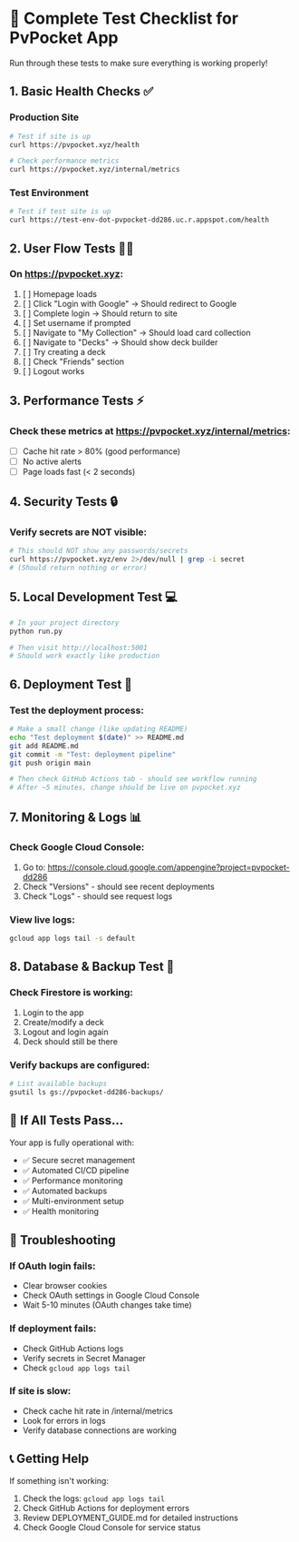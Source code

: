 # 🧪 Complete Test Checklist for PvPocket App

Run through these tests to make sure everything is working properly!

## 1. Basic Health Checks ✅

### Production Site
```bash
# Test if site is up
curl https://pvpocket.xyz/health

# Check performance metrics
curl https://pvpocket.xyz/internal/metrics
```

### Test Environment
```bash
# Test if test site is up
curl https://test-env-dot-pvpocket-dd286.uc.r.appspot.com/health
```

## 2. User Flow Tests 🧑‍💻

### On https://pvpocket.xyz:
1. [ ] Homepage loads
2. [ ] Click "Login with Google" → Should redirect to Google
3. [ ] Complete login → Should return to site
4. [ ] Set username if prompted
5. [ ] Navigate to "My Collection" → Should load card collection
6. [ ] Navigate to "Decks" → Should show deck builder
7. [ ] Try creating a deck
8. [ ] Check "Friends" section
9. [ ] Logout works

## 3. Performance Tests ⚡

### Check these metrics at https://pvpocket.xyz/internal/metrics:
- [ ] Cache hit rate > 80% (good performance)
- [ ] No active alerts
- [ ] Page loads fast (< 2 seconds)

## 4. Security Tests 🔒

### Verify secrets are NOT visible:
```bash
# This should NOT show any passwords/secrets
curl https://pvpocket.xyz/env 2>/dev/null | grep -i secret
# (Should return nothing or error)
```

## 5. Local Development Test 💻

```bash
# In your project directory
python run.py

# Then visit http://localhost:5001
# Should work exactly like production
```

## 6. Deployment Test 🚀

### Test the deployment process:
```bash
# Make a small change (like updating README)
echo "Test deployment $(date)" >> README.md
git add README.md
git commit -m "Test: deployment pipeline"
git push origin main

# Then check GitHub Actions tab - should see workflow running
# After ~5 minutes, change should be live on pvpocket.xyz
```

## 7. Monitoring & Logs 📊

### Check Google Cloud Console:
1. Go to: https://console.cloud.google.com/appengine?project=pvpocket-dd286
2. Check "Versions" - should see recent deployments
3. Check "Logs" - should see request logs

### View live logs:
```bash
gcloud app logs tail -s default
```

## 8. Database & Backup Test 💾

### Check Firestore is working:
1. Login to the app
2. Create/modify a deck
3. Logout and login again
4. Deck should still be there

### Verify backups are configured:
```bash
# List available backups
gsutil ls gs://pvpocket-dd286-backups/
```

## 🎉 If All Tests Pass...

Your app is fully operational with:
- ✅ Secure secret management
- ✅ Automated CI/CD pipeline
- ✅ Performance monitoring
- ✅ Automated backups
- ✅ Multi-environment setup
- ✅ Health monitoring

## 🚨 Troubleshooting

### If OAuth login fails:
- Clear browser cookies
- Check OAuth settings in Google Cloud Console
- Wait 5-10 minutes (OAuth changes take time)

### If deployment fails:
- Check GitHub Actions logs
- Verify secrets in Secret Manager
- Check `gcloud app logs tail`

### If site is slow:
- Check cache hit rate in /internal/metrics
- Look for errors in logs
- Verify database connections are working

## 📞 Getting Help

If something isn't working:
1. Check the logs: `gcloud app logs tail`
2. Check GitHub Actions for deployment errors
3. Review DEPLOYMENT_GUIDE.md for detailed instructions
4. Check Google Cloud Console for service status